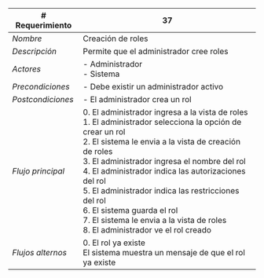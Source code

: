 |# Requerimiento|37 |
|-|-|
| *Nombre*|Creación de roles
| *Descripción*| Permite que el administrador cree roles |
|*Actores*| - Administrador<br> - Sistema
|*Precondiciones*| - Debe existir un administrador activo
|*Postcondiciones*| - El administrador crea un rol
|*Flujo principal*|0.  El administrador ingresa a la vista de roles<br>1.  El administrador selecciona la opción de crear un rol<br>2.  El sistema le envia a la vista de creación de roles<br>3.  El administrador ingresa el nombre del rol<br>4.  El administrador indica las autorizaciones del rol<br>5.  El administrador indica las restricciones del rol<br>6.  El sistema guarda el rol<br>7.  El sistema le envia a la vista de roles<br>8.  El administrador ve el rol creado
|*Flujos alternos*|0.  El rol ya existe<br>El sistema muestra un mensaje de que el rol ya existe
